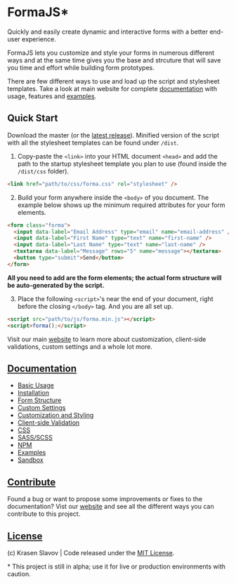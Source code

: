 # FormaJS*

Quickly and easily create dynamic and interactive forms with a better end-user experience.

FormaJS lets you customize and style your forms in numerous different ways and at the same time gives you the base and strcuture that will save you time and effort while building form prototypes.

There are few different ways to use and load up the script and stylesheet templates. Take a look at main website for complete [documentation](https://formajs.com/index.html) with usage, features and [examples](https://formajs.com/examples/index.html).

## Quick Start

Download the master (or the [latest release](https://github.com/krasenslavov/formajs/releases)). Minified version of the script with all the stylesheet templates can be found under `/dist`.

1. Copy-paste the `<link>` into your HTML document `<head>` and add the path to the startup stylesheet template you plan to use (found inside the `/dist/css` folder).

```html
<link href="path/to/css/forma.css" rel="stylesheet" />
```

2. Build your form anywhere inside the `<body>` of you document. The example below shows up the minimum required attributes for your form elements.

```html
<form class="forma">
  <input data-label="Email Address" type="email" name="email-address" />
  <input data-label="First Name" type="text" name="first-name" />
  <input data-label="Last Name" type="text" name="last-name" />
  <textarea data-label="Message" rows="5" name="message"></textarea>
  <button type="submit">Send</button>
</form>
```

**All you need to add are the form elements; the actual form structure will be auto-generated by the script.**

3. Place the following `<script>`'s near the end of your document, right before the closing `</body>` tag. And you are all set up.

```html
<script src="path/to/js/forma.min.js"></script>
<script>forma();</script>
```

Visit our main [website](https://formajs.com/) to learn more about customization, client-side validations, custom settings and a whole lot more.

## [Documentation](https://formajs.com/)

* [Basic Usage](https://formajs.com/index.html)
* [Installation](https://formajs.com/index.html#installation)
* [Form Structure](https://formajs.com/index.html#structure)
* [Custom Settings](https://formajs.com/index.html#settings)
* [Customization and Styling](https://formajs.com/index.html#styling)
* [Client-side Validation](https://formajs.com/index.html#validation)
* [CSS](https://formajs.com/css/index.html)
* [SASS/SCSS](https://formajs.com/scss.html)
* [NPM](https://formajs.com/npm.html)
* [Examples](https://formajs.com/examples/index.html)
* [Sandbox](https://formajs.com/sandbox.html)

## [Contribute](https://formajs.com/index.html#contribute)

Found a bug or want to propose some improvements or fixes to the documentation? Vist our [website](https://formajs.com/index.html#contribute) and see all the different ways you can contribute to this project.

## [License](https://formajs.com/index.html#license)

(c) Krasen Slavov | Code released under the [MIT License](https://opensource.org/licenses/MIT).

\* This project is still in alpha; use it for live or production environments with caution.
